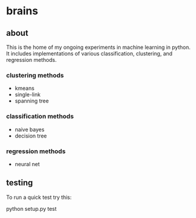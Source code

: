 # brains
## about
This is the home of my ongoing experiments in machine learning in
python. It includes implementations of various classification,
clustering, and regression methods.

### clustering methods
* kmeans
* single-link
* spanning tree

### classification methods
* naive bayes
* decision tree

### regression methods
* neural net

## testing
To run a quick test try this:

python setup.py test
